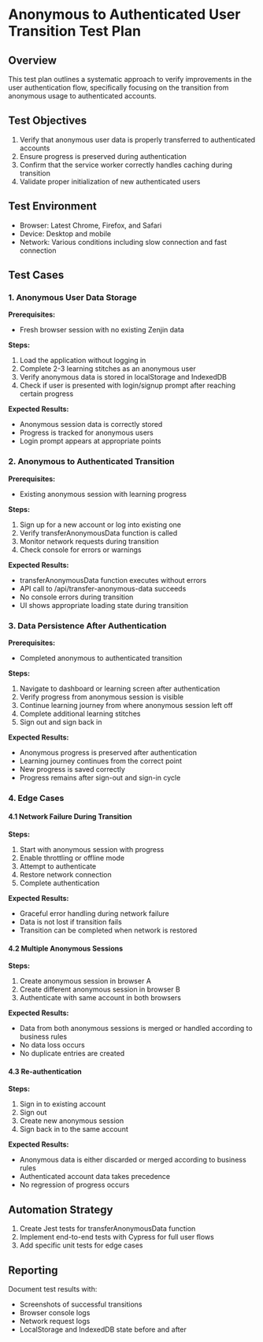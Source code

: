 # Anonymous to Authenticated User Transition Test Plan

## Overview
This test plan outlines a systematic approach to verify improvements in the user authentication flow, specifically focusing on the transition from anonymous usage to authenticated accounts.

## Test Objectives
1. Verify that anonymous user data is properly transferred to authenticated accounts
2. Ensure progress is preserved during authentication
3. Confirm that the service worker correctly handles caching during transition
4. Validate proper initialization of new authenticated users

## Test Environment
- Browser: Latest Chrome, Firefox, and Safari
- Device: Desktop and mobile
- Network: Various conditions including slow connection and fast connection

## Test Cases

### 1. Anonymous User Data Storage
**Prerequisites:**
- Fresh browser session with no existing Zenjin data

**Steps:**
1. Load the application without logging in
2. Complete 2-3 learning stitches as an anonymous user
3. Verify anonymous data is stored in localStorage and IndexedDB
4. Check if user is presented with login/signup prompt after reaching certain progress

**Expected Results:**
- Anonymous session data is correctly stored
- Progress is tracked for anonymous users
- Login prompt appears at appropriate points

### 2. Anonymous to Authenticated Transition
**Prerequisites:**
- Existing anonymous session with learning progress

**Steps:**
1. Sign up for a new account or log into existing one
2. Verify transferAnonymousData function is called
3. Monitor network requests during transition
4. Check console for errors or warnings

**Expected Results:**
- transferAnonymousData function executes without errors
- API call to /api/transfer-anonymous-data succeeds
- No console errors during transition
- UI shows appropriate loading state during transition

### 3. Data Persistence After Authentication
**Prerequisites:**
- Completed anonymous to authenticated transition

**Steps:**
1. Navigate to dashboard or learning screen after authentication
2. Verify progress from anonymous session is visible
3. Continue learning journey from where anonymous session left off
4. Complete additional learning stitches
5. Sign out and sign back in

**Expected Results:**
- Anonymous progress is preserved after authentication
- Learning journey continues from the correct point
- New progress is saved correctly
- Progress remains after sign-out and sign-in cycle

### 4. Edge Cases

#### 4.1 Network Failure During Transition
**Steps:**
1. Start with anonymous session with progress
2. Enable throttling or offline mode
3. Attempt to authenticate
4. Restore network connection
5. Complete authentication

**Expected Results:**
- Graceful error handling during network failure
- Data is not lost if transition fails
- Transition can be completed when network is restored

#### 4.2 Multiple Anonymous Sessions
**Steps:**
1. Create anonymous session in browser A
2. Create different anonymous session in browser B
3. Authenticate with same account in both browsers

**Expected Results:**
- Data from both anonymous sessions is merged or handled according to business rules
- No data loss occurs
- No duplicate entries are created

#### 4.3 Re-authentication
**Steps:**
1. Sign in to existing account
2. Sign out
3. Create new anonymous session
4. Sign back in to the same account

**Expected Results:**
- Anonymous data is either discarded or merged according to business rules
- Authenticated account data takes precedence
- No regression of progress occurs

## Automation Strategy
1. Create Jest tests for transferAnonymousData function
2. Implement end-to-end tests with Cypress for full user flows
3. Add specific unit tests for edge cases

## Reporting
Document test results with:
- Screenshots of successful transitions
- Browser console logs
- Network request logs
- LocalStorage and IndexedDB state before and after
